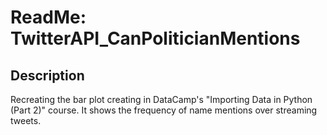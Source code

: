 # ReadMe: TwitterAPI_CanPoliticianMentions

## Description
Recreating the bar plot creating in DataCamp's "Importing Data in Python (Part 2)" course. It shows the frequency of name mentions over streaming tweets.
